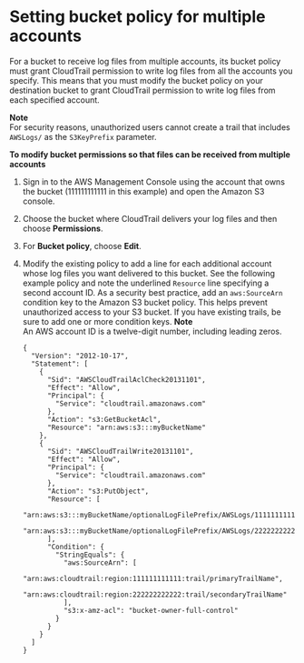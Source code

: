 # Setting bucket policy for multiple accounts<a name="cloudtrail-set-bucket-policy-for-multiple-accounts"></a>

For a bucket to receive log files from multiple accounts, its bucket policy must grant CloudTrail permission to write log files from all the accounts you specify\. This means that you must modify the bucket policy on your destination bucket to grant CloudTrail permission to write log files from each specified account\.

**Note**  
For security reasons, unauthorized users cannot create a trail that includes `AWSLogs/` as the `S3KeyPrefix` parameter\.

**To modify bucket permissions so that files can be received from multiple accounts**

1.  Sign in to the AWS Management Console using the account that owns the bucket \(111111111111 in this example\) and open the Amazon S3 console\. 

1. Choose the bucket where CloudTrail delivers your log files and then choose **Permissions**\. 

1. For **Bucket policy**, choose **Edit**\.

1. Modify the existing policy to add a line for each additional account whose log files you want delivered to this bucket\. See the following example policy and note the underlined `Resource` line specifying a second account ID\. As a security best practice, add an `aws:SourceArn` condition key to the Amazon S3 bucket policy\. This helps prevent unauthorized access to your S3 bucket\. If you have existing trails, be sure to add one or more condition keys\.
**Note**  
An AWS account ID is a twelve\-digit number, including leading zeros\. 

   ```
   {
     "Version": "2012-10-17",
     "Statement": [
       {
         "Sid": "AWSCloudTrailAclCheck20131101",
         "Effect": "Allow",
         "Principal": {
           "Service": "cloudtrail.amazonaws.com"
         },
         "Action": "s3:GetBucketAcl",
         "Resource": "arn:aws:s3:::myBucketName"
       },
       {
         "Sid": "AWSCloudTrailWrite20131101",
         "Effect": "Allow",
         "Principal": {
           "Service": "cloudtrail.amazonaws.com"
         },
         "Action": "s3:PutObject",
         "Resource": [
           "arn:aws:s3:::myBucketName/optionalLogFilePrefix/AWSLogs/111111111111/*",
           "arn:aws:s3:::myBucketName/optionalLogFilePrefix/AWSLogs/222222222222/*"
         ],
         "Condition": { 
           "StringEquals": { 
             "aws:SourceArn": [ 
               "arn:aws:cloudtrail:region:111111111111:trail/primaryTrailName",
               "arn:aws:cloudtrail:region:222222222222:trail/secondaryTrailName"
             ],
             "s3:x-amz-acl": "bucket-owner-full-control"
           }
         }
       }
     ]
   }
   ```
